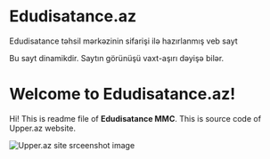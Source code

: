 # Edudisatance.az
Edudisatance təhsil mərkəzinin sifarişi ilə hazırlanmış veb sayt

Bu sayt dinamikdir. Saytın görünüşü vaxt-aşırı dəyişə bilər.

# Welcome to Edudisatance.az!

Hi! This is readme file of **Edudisatance MMC**. This is source code of Upper.az website.

![Upper.az site srceenshot image](https://raw.githubusercontent.com/azer1ghost/Edudisatance/master/screencapture.png)
